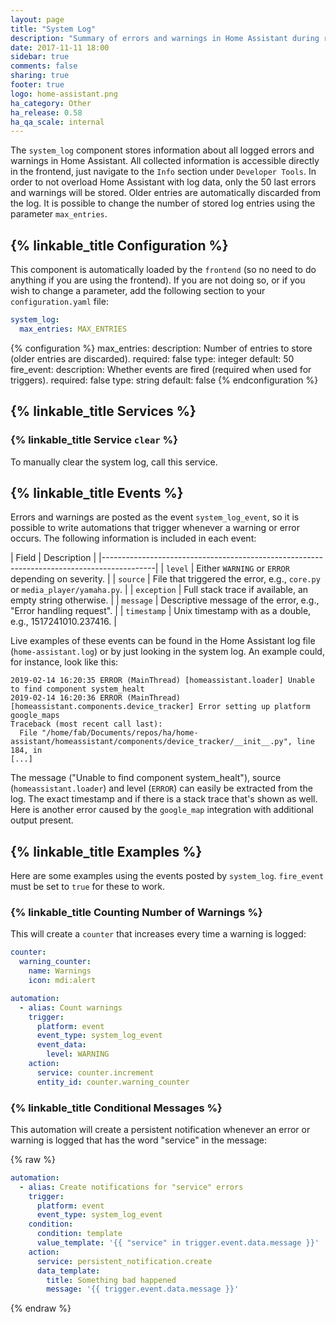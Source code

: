 ```yaml
---
layout: page
title: "System Log"
description: "Summary of errors and warnings in Home Assistant during runtime."
date: 2017-11-11 18:00
sidebar: true
comments: false
sharing: true
footer: true
logo: home-assistant.png
ha_category: Other
ha_release: 0.58
ha_qa_scale: internal
---
```


The `system_log` component stores information about all logged errors and warnings in Home Assistant. All collected information is accessible directly in the frontend, just navigate to the `Info` section under `Developer Tools`. In order to not overload Home Assistant with log data, only the 50 last errors and warnings will be stored. Older entries are automatically discarded from the log. It is possible to change the number of stored log entries using the parameter `max_entries`.

## {% linkable_title Configuration %}

This component is automatically loaded by the `frontend` (so no need to do anything if you are using the frontend). If you are not doing so, or if you wish to change a parameter, add the following section to your `configuration.yaml` file:

```yaml
system_log:
  max_entries: MAX_ENTRIES
```

{% configuration %}
max_entries:
  description: Number of entries to store (older entries are discarded).
  required: false
  type: integer
  default: 50
fire_event:
  description: Whether events are fired (required when used for triggers).
  required: false
  type: string
  default: false
{% endconfiguration %}

## {% linkable_title Services %}

### {% linkable_title Service `clear` %}

To manually clear the system log, call this service.

## {% linkable_title Events %}

Errors and warnings are posted as the event `system_log_event`, so it is possible to write automations that trigger whenever a warning or error occurs. The following information is included in each event:

| Field       | Description                                                                 |
|-------------------------------------------------------------------------------------------|
| `level`     | Either `WARNING` or `ERROR` depending on severity.                          |
| `source`    | File that triggered the error, e.g., `core.py` or `media_player/yamaha.py`. |
| `exception` | Full stack trace if available, an empty string otherwise.                   |
| `message`   | Descriptive message of the error, e.g., "Error handling request".           |
| `timestamp` | Unix timestamp with as a double, e.g., 1517241010.237416.                   |

Live examples of these events can be found in the Home Assistant log file (`home-assistant.log`) or by just looking in the system log. An example could, for instance, look like this:

```text
2019-02-14 16:20:35 ERROR (MainThread) [homeassistant.loader] Unable to find component system_healt
2019-02-14 16:20:36 ERROR (MainThread) [homeassistant.components.device_tracker] Error setting up platform google_maps
Traceback (most recent call last):
  File "/home/fab/Documents/repos/ha/home-assistant/homeassistant/components/device_tracker/__init__.py", line 184, in
[...]
```

The message ("Unable to find component system_healt"), source (`homeassistant.loader`) and level (`ERROR`) can easily be extracted from the log. The exact timestamp and if there is a stack trace that's shown as well. Here is another error caused by the `google_map` integration with additional output present.

## {% linkable_title Examples  %}

Here are some examples using the events posted by `system_log`. `fire_event` must be set to `true` for these to work.

### {% linkable_title Counting Number of Warnings %}

This will create a `counter` that increases every time a warning is logged:

```yaml
counter:
  warning_counter:
    name: Warnings
    icon: mdi:alert

automation:
  - alias: Count warnings
    trigger:
      platform: event
      event_type: system_log_event
      event_data:
        level: WARNING
    action:
      service: counter.increment
      entity_id: counter.warning_counter
```

### {% linkable_title Conditional Messages %}

This automation will create a persistent notification whenever an error or warning is logged that has the word "service" in the message:

{% raw %}
```yaml
automation:
  - alias: Create notifications for "service" errors
    trigger:
      platform: event
      event_type: system_log_event
    condition:
      condition: template
      value_template: '{{ "service" in trigger.event.data.message }}'
    action:
      service: persistent_notification.create
      data_template:
        title: Something bad happened
        message: '{{ trigger.event.data.message }}'
```
{% endraw %}
